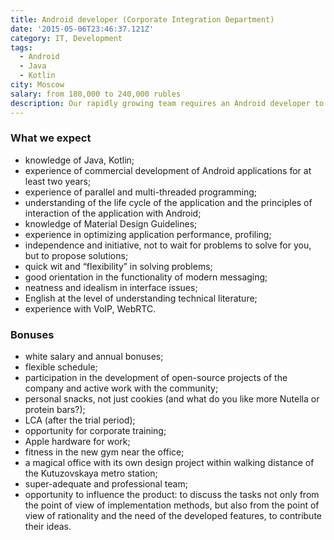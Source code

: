 ```yaml
---
title: Android developer (Corporate Integration Department)
date: '2015-05-06T23:46:37.121Z'
category: IT, Development
tags:
  - Android
  - Java
  - Kotlin
city: Moscow
salary: from 180,000 to 240,000 rubles
description: Our rapidly growing team requires an Android developer to develop a client-side messaging platform. It will be necessary to engage in supporting Android clients and developing new functionality and interfaces.
---
```


### What we expect

- knowledge of Java, Kotlin;
- experience of commercial development of Android applications for at least two years;
- experience of parallel and multi-threaded programming;
- understanding of the life cycle of the application and the principles of interaction of the application with Android;
- knowledge of Material Design Guidelines;
- experience in optimizing application performance, profiling;
- independence and initiative, not to wait for problems to solve for you, but to propose solutions;
- quick wit and “flexibility” in solving problems;
- good orientation in the functionality of modern messaging;
- neatness and idealism in interface issues;
- English at the level of understanding technical literature;
- experience with VoIP, WebRTC.

### Bonuses

- white salary and annual bonuses;
- flexible schedule;
- participation in the development of open-source projects of the company and active work with the community;
- personal snacks, not just cookies (and what do you like more Nutella or protein bars?);
- LCA (after the trial period);
- opportunity for corporate training;
- Apple hardware for work;
- fitness in the new gym near the office;
- a magical office with its own design project within walking distance of the Kutuzovskaya metro station;
- super-adequate and professional team;
- opportunity to influence the product: to discuss the tasks not only from the point of view of implementation methods, but also from the point of view of rationality and the need of the developed features, to contribute their ideas.
